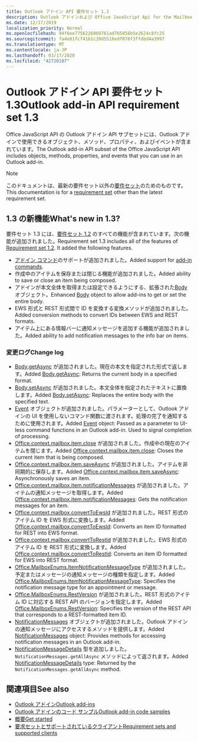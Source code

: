 ```yaml
---
title: Outlook アドイン API 要件セット 1.3
description: Outlook アドインおよび Office JavaScript Api for the Mailbox API 1.3 の一部として導入された機能と Api。
ms.date: 12/17/2019
localization_priority: Normal
ms.openlocfilehash: 94f6ee7756226069761ad765058b5e2624c8fc25
ms.sourcegitcommit: fa4e81fcf41b1c39d5516edf078f3ffdbd4a3997
ms.translationtype: MT
ms.contentlocale: ja-JP
ms.lasthandoff: 03/17/2020
ms.locfileid: "42720107"
---
```

# <a name="outlook-add-in-api-requirement-set-13"></a><span data-ttu-id="55992-103">Outlook アドイン API 要件セット 1.3</span><span class="sxs-lookup"><span data-stu-id="55992-103">Outlook add-in API requirement set 1.3</span></span>

<span data-ttu-id="55992-104">Office JavaScript API の Outlook アドイン API サブセットには、Outlook アドインで使用できるオブジェクト、メソッド、プロパティ、およびイベントが含まれています。</span><span class="sxs-lookup"><span data-stu-id="55992-104">The Outlook add-in API subset of the Office JavaScript API includes objects, methods, properties, and events that you can use in an Outlook add-in.</span></span>

> [!NOTE]
> <span data-ttu-id="55992-105">このドキュメントは、最新の要件セット以外の[要件セット](../../requirement-sets/outlook-api-requirement-sets.md)のためのものです。</span><span class="sxs-lookup"><span data-stu-id="55992-105">This documentation is for a [requirement set](../../requirement-sets/outlook-api-requirement-sets.md) other than the latest requirement set.</span></span>

## <a name="whats-new-in-13"></a><span data-ttu-id="55992-106">1.3 の新機能</span><span class="sxs-lookup"><span data-stu-id="55992-106">What's new in 1.3?</span></span>

<span data-ttu-id="55992-p101">要件セット 1.3 には、[要件セット 1.2](../requirement-set-1.2/outlook-requirement-set-1.2.md) のすべての機能が含まれています。次の機能が追加されました。</span><span class="sxs-lookup"><span data-stu-id="55992-p101">Requirement set 1.3 includes all of the features of [Requirement set 1.2](../requirement-set-1.2/outlook-requirement-set-1.2.md). It added the following features.</span></span>

- <span data-ttu-id="55992-109">[アドイン コマンド](../../../outlook/add-in-commands-for-outlook.md)のサポートが追加されました。</span><span class="sxs-lookup"><span data-stu-id="55992-109">Added support for [add-in commands](../../../outlook/add-in-commands-for-outlook.md).</span></span>
- <span data-ttu-id="55992-110">作成中のアイテムを保存または閉じる機能が追加されました。</span><span class="sxs-lookup"><span data-stu-id="55992-110">Added ability to save or close an item being composed.</span></span>
- <span data-ttu-id="55992-111">アドインが本文全体を取得または設定できるようにする、拡張された[Body](/javascript/api/outlook/office.body?view=outlook-js-1.3)オブジェクト。</span><span class="sxs-lookup"><span data-stu-id="55992-111">Enhanced [Body](/javascript/api/outlook/office.body?view=outlook-js-1.3) object to allow add-ins to get or set the entire body.</span></span>
- <span data-ttu-id="55992-112">EWS 形式と REST 形式間で ID を変換する変換メソッドが追加されました。</span><span class="sxs-lookup"><span data-stu-id="55992-112">Added conversion methods to convert IDs between EWS and REST formats.</span></span>
- <span data-ttu-id="55992-113">アイテム上にある情報バーに通知メッセージを追加する機能が追加されました。</span><span class="sxs-lookup"><span data-stu-id="55992-113">Added ability to add notification messages to the info bar on items.</span></span>

### <a name="change-log"></a><span data-ttu-id="55992-114">変更ログ</span><span class="sxs-lookup"><span data-stu-id="55992-114">Change log</span></span>

- <span data-ttu-id="55992-115">[Body.getAsync](/javascript/api/outlook/office.body?view=outlook-js-1.3#getasync-coerciontype--options--callback-) が追加されました。現在の本文を指定された形式で返します。</span><span class="sxs-lookup"><span data-stu-id="55992-115">Added [Body.getAsync](/javascript/api/outlook/office.body?view=outlook-js-1.3#getasync-coerciontype--options--callback-): Returns the current body in a specified format.</span></span>
- <span data-ttu-id="55992-116">[Body.setAsync](/javascript/api/outlook/office.body?view=outlook-js-1.3#setasync-data--options--callback-) が追加されました。本文全体を指定されたテキストに置換します。</span><span class="sxs-lookup"><span data-stu-id="55992-116">Added [Body.setAsync](/javascript/api/outlook/office.body?view=outlook-js-1.3#setasync-data--options--callback-): Replaces the entire body with the specified text.</span></span>
- <span data-ttu-id="55992-p102">[Event](/javascript/api/office/office.addincommands.event) オブジェクトが追加されました。パラメーターとして、Outlook アドインの UI を使用しないコマンド関数に渡されます。処理の完了を通知するために使用されます。</span><span class="sxs-lookup"><span data-stu-id="55992-p102">Added [Event](/javascript/api/office/office.addincommands.event) object: Passed as a parameter to UI-less command functions in an Outlook add-in. Used to signal completion of processing.</span></span>
- <span data-ttu-id="55992-119">[Office.context.mailbox.item.close](office.context.mailbox.item.md#methods) が追加されました。作成中の現在のアイテムを閉じます。</span><span class="sxs-lookup"><span data-stu-id="55992-119">Added [Office.context.mailbox.item.close](office.context.mailbox.item.md#methods): Closes the current item that is being composed.</span></span>
- <span data-ttu-id="55992-120">[Office.context.mailbox.item.saveAsync](office.context.mailbox.item.md#methods) が追加されました。アイテムを非同期的に保存します。</span><span class="sxs-lookup"><span data-stu-id="55992-120">Added [Office.context.mailbox.item.saveAsync](office.context.mailbox.item.md#methods): Asynchronously saves an item.</span></span>
- <span data-ttu-id="55992-121">[Office.context.mailbox.item.notificationMessages](office.context.mailbox.item.md#properties) が追加されました。アイテムの通知メッセージを取得します。</span><span class="sxs-lookup"><span data-stu-id="55992-121">Added [Office.context.mailbox.item.notificationMessages](office.context.mailbox.item.md#properties): Gets the notification messages for an item.</span></span>
- <span data-ttu-id="55992-122">[Office.context.mailbox.convertToEwsId](office.context.mailbox.md#methods) が追加されました。REST 形式のアイテム ID を EWS 形式に変換します。</span><span class="sxs-lookup"><span data-stu-id="55992-122">Added [Office.context.mailbox.convertToEwsId](office.context.mailbox.md#methods): Converts an item ID formatted for REST into EWS format.</span></span>
- <span data-ttu-id="55992-123">[Office.context.mailbox.convertToRestId](office.context.mailbox.md#methods) が追加されました。EWS 形式のアイテム ID を REST 形式に変換します。</span><span class="sxs-lookup"><span data-stu-id="55992-123">Added [Office.context.mailbox.convertToRestId](office.context.mailbox.md#methods): Converts an item ID formatted for EWS into REST format.</span></span>
- <span data-ttu-id="55992-124">[Office.MailboxEnums.ItemNotificationMessageType](/javascript/api/outlook/office.mailboxenums.itemnotificationmessagetype?view=outlook-js-1.3) が追加されました。予定またはメッセージの通知メッセージの種類を指定します。</span><span class="sxs-lookup"><span data-stu-id="55992-124">Added [Office.MailboxEnums.ItemNotificationMessageType](/javascript/api/outlook/office.mailboxenums.itemnotificationmessagetype?view=outlook-js-1.3): Specifies the notification message type for an appointment or message.</span></span>
- <span data-ttu-id="55992-125">[Office.MailboxEnums.RestVersion](/javascript/api/outlook/office.mailboxenums.restversion?view=outlook-js-1.3) が追加されました。REST 形式のアイテム ID に対応する REST API のバージョンを指定します。</span><span class="sxs-lookup"><span data-stu-id="55992-125">Added [Office.MailboxEnums.RestVersion](/javascript/api/outlook/office.mailboxenums.restversion?view=outlook-js-1.3): Specifies the version of the REST API that corresponds to a REST-formatted item ID.</span></span>
- <span data-ttu-id="55992-126">[NotificationMessages](/javascript/api/outlook/office.notificationmessages?view=outlook-js-1.3) オブジェクトが追加されました。Outlook アドインの通知メッセージにアクセスするメソッドを提供します。</span><span class="sxs-lookup"><span data-stu-id="55992-126">Added [NotificationMessages](/javascript/api/outlook/office.notificationmessages?view=outlook-js-1.3) object: Provides methods for accessing notification messages in an Outlook add-in.</span></span>
- <span data-ttu-id="55992-127">[NotificationMessageDetails](/javascript/api/outlook/office.notificationmessagedetails?view=outlook-js-1.3) 型を追加しました。`NotificationMessages.getAllAsync` メソッドによって返されます。</span><span class="sxs-lookup"><span data-stu-id="55992-127">Added [NotificationMessageDetails](/javascript/api/outlook/office.notificationmessagedetails?view=outlook-js-1.3) type: Returned by the `NotificationMessages.getAllAsync` method.</span></span>

## <a name="see-also"></a><span data-ttu-id="55992-128">関連項目</span><span class="sxs-lookup"><span data-stu-id="55992-128">See also</span></span>

- [<span data-ttu-id="55992-129">Outlook アドイン</span><span class="sxs-lookup"><span data-stu-id="55992-129">Outlook add-ins</span></span>](../../../outlook/outlook-add-ins-overview.md)
- [<span data-ttu-id="55992-130">Outlook アドインのコード サンプル</span><span class="sxs-lookup"><span data-stu-id="55992-130">Outlook add-in code samples</span></span>](https://developer.microsoft.com/outlook/gallery/?filterBy=Outlook,Samples,Add-ins)
- [<span data-ttu-id="55992-131">概要</span><span class="sxs-lookup"><span data-stu-id="55992-131">Get started</span></span>](../../../quickstarts/outlook-quickstart.md)
- [<span data-ttu-id="55992-132">要求セットとサポートされているクライアント</span><span class="sxs-lookup"><span data-stu-id="55992-132">Requirement sets and supported clients</span></span>](../../requirement-sets/outlook-api-requirement-sets.md)
